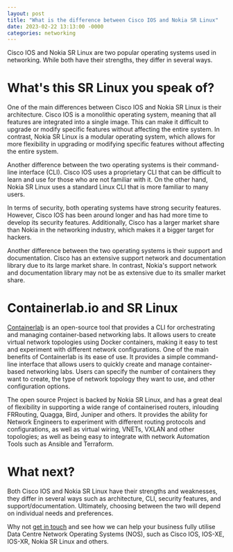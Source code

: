 ```yaml
---
layout: post
title: "What is the difference between Cisco IOS and Nokia SR Linux"
date: 2023-02-22 13:13:00 -0000
categories: networking
---
```


Cisco IOS and Nokia SR Linux are two popular operating systems used in networking. While both have their strengths, they differ in several ways.

# What's this SR Linux you speak of?
One of the main differences between Cisco IOS and Nokia SR Linux is their architecture. Cisco IOS is a monolithic operating system, meaning that all features are integrated into a single image. This can make it difficult to upgrade or modify specific features without affecting the entire system. In contrast, Nokia SR Linux is a modular operating system, which allows for more flexibility in upgrading or modifying specific features without affecting the entire system.

Another difference between the two operating systems is their command-line interface (CLI). Cisco IOS uses a proprietary CLI that can be difficult to learn and use for those who are not familiar with it. On the other hand, Nokia SR Linux uses a standard Linux CLI that is more familiar to many users.

In terms of security, both operating systems have strong security features. However, Cisco IOS has been around longer and has had more time to develop its security features. Additionally, Cisco has a larger market share than Nokia in the networking industry, which makes it a bigger target for hackers.

Another difference between the two operating systems is their support and documentation. Cisco has an extensive support network and documentation library due to its large market share. In contrast, Nokia's support network and documentation library may not be as extensive due to its smaller market share.

# Containerlab.io and SR Linux
[Containerlab](https://containerlab.dev) is an open-source tool that provides a CLI for orchestrating and managing container-based networking labs. It allows users to create virtual network topologies using Docker containers, making it easy to test and experiment with different network configurations.
One of the main benefits of Containerlab is its ease of use. It provides a simple command-line interface that allows users to quickly create and manage container-based networking labs. Users can specify the number of containers they want to create, the type of network topology they want to use, and other configuration options.

The open source Project is backed by Nokia SR Linux, and has a great deal of flexibility in supporting a wide range of containerised routers, inlouding FRRouting, Quagga, Bird, Juniper and others. It provides the ability for Network Engineers to experiment with different routing protocols and configurations, as well as virtual wiring, VNETs, VXLAN and other topologies; as well as being easy to integrate with network Automation Tools such as Ansible and Terraform.

# What next?
Both Cisco IOS and Nokia SR Linux have their strengths and weaknesses, they differ in several ways such as architecture, CLI, security features, and support/documentation. Ultimately, choosing between the two will depend on individual needs and preferences.

Why not [get in touch](https://www.caci.co.uk/contact/#contact-form) and see how we can help your business fully utilise Data Centre Network Operating Systems (NOS), such as Cisco IOS, IOS-XE, IOS-XR, Nokia SR Linux and others.

